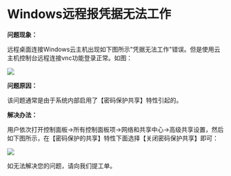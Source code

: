 # Windows远程报凭据无法工作
**问题现象：**

远程桌面连接Windows云主机出现如下图所示"凭据无法工作"错误。但是使用云主机控制台远程连接vnc功能登录正常。如图：

![](https://github.com/jdcloudcom/cn/blob/edit/image/Elastic-Compute/Virtual-Machine/Windows/Windows%E8%BF%9C%E7%A8%8B%E6%8A%A5%E5%87%AD%E6%8D%AE%E6%97%A0%E6%B3%95%E5%B7%A5%E4%BD%9C01.png)

**问题原因：**

该问题通常是由于系统内部启用了【密码保护共享】特性引起的。



**解决办法：**

用户依次打开控制面板→所有控制面板项→网络和共享中心→高级共享设置，然后如下图所示，在【密码保护的共享】特性下面选择【关闭密码保护共享】即可：

![](https://github.com/jdcloudcom/cn/blob/edit/image/Elastic-Compute/Virtual-Machine/Windows/Windows%E8%BF%9C%E7%A8%8B%E6%8A%A5%E5%87%AD%E6%8D%AE%E6%97%A0%E6%B3%95%E5%B7%A5%E4%BD%9C02.png)

如无法解决您的问题，请向我们提工单。